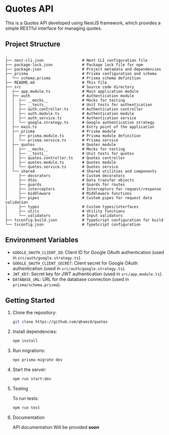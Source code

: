# Quotes API
This is a Quotes API developed using NestJS framework, which provides a simple RESTful interface for managing quotes.

## Project Structure
```
.
├── nest-cli.json                 # Nest CLI configuration file
├── package-lock.json             # Package lock file for npm
├── package.json                  # Project metadata and dependencies
├── prisma                        # Prisma configuration and schema
│  └── schema.prisma              # Prisma schema definition
├── README.md                     # This file
├── src                           # Source code directory
│  ├── app.module.ts              # Main application module
│  ├── auth                       # Authentication module
│  │  ├── __mocks__               # Mocks for testing
│  │  ├── __tests__               # Unit tests for authentication
│  │  ├── auth.controller.ts      # Authentication controller
│  │  ├── auth.module.ts          # Authentication module
│  │  ├── auth.service.ts         # Authentication service
│  │  └── google.strategy.ts      # Google authentication strategy
│  ├── main.ts                    # Entry point of the application
│  ├── prisma                     # Prisma module
│  │  ├── prisma.module.ts        # Prisma module definition
│  │  └── prisma.service.ts       # Prisma service
│  ├── quotes                     # Quotes module
│  │  ├── __mocks__               # Mocks for testing
│  │  ├── __tests__               # Unit tests for quotes
│  │  ├── quotes.controller.ts    # Quotes controller
│  │  ├── quotes.module.ts        # Quotes module
│  │  └── quotes.service.ts       # Quotes service
│  └── shared                     # Shared utilities and components
│     ├── decorators              # Custom decorators
│     ├── dtos                    # Data transfer objects
│     ├── guards                  # Guards for routes
│     ├── interceptors            # Interceptors for request/response
│     ├── middleware              # Middleware functions
│     ├── pipes                   # Custom pipes for request data validation
│     ├── types                   # Custom types/interfaces
│     ├── utils                   # Utility functions
│     └── validators              # Input validators
├── tsconfig.build.json           # TypeScript configuration for build
└── tsconfig.json                 # TypeScript configuration

```

## Environment Variables

- `GOOGLE_OAUTH_CLIENT_ID`: Client ID for Google OAuth authentication (used in `src/auth/google.strategy.ts`).
- `GOOGLE_OAUTH_CLIENT_SECRET`: Client secret for Google OAuth authentication (used in `src/auth/google.strategy.ts`).
- `JWT_KEY`: Secret key for JWT authentication (used in `src/app.module.ts`).
- `DATABASE_URL`: URL for the database connection (used in `prisma/schema.prisma`).


## Getting Started

1. Clone the repository:

    ```bash
    git clone https://github.com/qhamid/quotes
    ```

2. Install dependencies:

    ```bash
    npm install
    ```


3. Run migrations:

    ```bash
    npx prisma migrate dev
    ```

4. Start the server:

    ```bash
    npm run start:dev
    ```

5. Testing

    To run tests:
    ```bash
    npm run test
    ```
7. Documentation

    API documentation Will be provided **soon**
